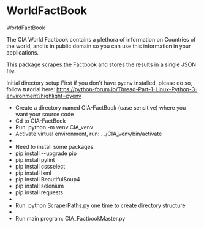 # WorldFactBook
WorldFactBook

The CIA World Factbook contains a plethora of information on Countries of the world, and is in public domain so you can use this information in your applications.

This package scrapes the Factbook and stores the results in a single JSON file.

Initial directory setup
First if you don't have pyenv installed, please do so, follow tutorial here: https://python-forum.io/Thread-Part-1-Linux-Python-3-environment?highlight=pyenv

* Create a directory named CIA-FactBook (case sensitive) where you want your source code
* Cd to CIA-FactBook
* Run: python -m venv CIA_venv
* Activate virtual environment, run: . ./CIA_venv/bin/activate
*
* Need to install some packages:
*   pip install --upgrade pip
*   pip install pylint
*   pip install cssselect
*   pip install lxml
*   pip install BeautifulSoup4
*   pip install selenium
*   pip install requests
*
* Run: python ScraperPaths.py one time to create directory structure
*
* Run main program: CIA_FactbookMaster.py


